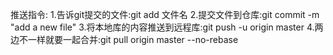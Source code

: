 推送指令:
  1.告诉git提交的文件:git add 文件名
  2.提交文件到仓库:git commit -m "add a new file"
  3.将本地库的内容推送到远程库:git push -u origin master
  4.两边不一样就要一起合并:git pull origin master --no-rebase
